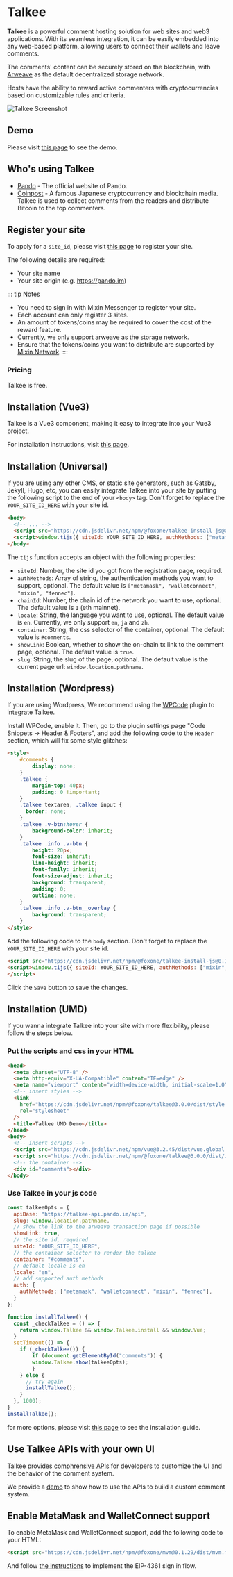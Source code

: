 # Talkee

**Talkee** is a powerful comment hosting solution for web sites and web3 applications. With its seamless integration, it can be easily embedded into any web-based platform, allowing users to connect their wallets and leave comments.

The comments' content can be securely stored on the blockchain, with [Arweave](https://www.arweave.org/) as the default decentralized storage network.

Hosts have the ability to reward active commenters with cryptocurrencies based on customizable rules and criteria.

![Talkee Screenshot](./assets/talkee.webp)

## Demo

Please visit [this page](https://talkee.pando.im/) to see the demo.

## Who's using Talkee

- [Pando](https://pando.im) - The official website of Pando.
- [Coinpost](https://coinpost.jp) - A famous Japanese cryptocurrency and blockchain media. Talkee is used to collect comments from the readers and distribute Bitcoin to the top commenters.

## Register your site

To apply for a `site_id`, please visit [this page](https://talkee.pando.im/) to register your site.

The following details are required:

- Your site name
- Your site origin (e.g. https://pando.im)

::: tip Notes
- You need to sign in with Mixin Messenger to register your site.
- Each account can only register 3 sites.
- An amount of tokens/coins may be required to cover the cost of the reward feature.
- Currently, we only support arweave as the storage network.
- Ensure that the tokens/coins you want to distribute are supported by [Mixin Network](https://mixin.one/snapshots).
:::

### Pricing

Talkee is free.

## Installation (Vue3)

Talkee is a Vue3 component, making it easy to integrate into your Vue3 project. 

For installation instructions, visit [this page](https://github.com/fox-one/uikit-next/tree/main/packages/talkee).

## Installation (Universal)

If you are using any other CMS, or static site generators, such as Gatsby, Jekyll, Hugo, etc, you can easily integrate Talkee into your site by putting the following script to the end of your `<body>` tag. Don't forget to replace the `YOUR_SITE_ID_HERE` with your site id.

```html
<body>
  <!-- ... -->
  <script src="https://cdn.jsdelivr.net/npm/@foxone/talkee-install-js@0.1.1/dist/ti.min.js"></script>
  <script>window.tijs({ siteId: YOUR_SITE_ID_HERE, authMethods: ["metamask", "fennec"] });</script>
</body>
```

The `tijs` function accepts an object with the following properties:

- `siteId`: Number, the site id you got from the registration page, required.
- `authMethods`: Array of string, the authentication methods you want to support, optional. The default value is `["metamask", "walletconnect", "mixin", "fennec"]`.
- `chainId`: Number, the chain id of the network you want to use, optional. The default value is `1` (eth mainnet).
- `locale`: String, the language you want to use, optional. The default value is `en`. Currently, we only support `en`, `ja` and `zh`.
- `container`: String, the css selector of the container, optional. The default value is `#comments`.
- `showLink`: Boolean, whether to show the on-chain tx link to the comment page, optional. The default value is `true`.
- `slug`: String, the slug of the page, optional. The default value is the current page url: `window.location.pathname`.

## Installation (Wordpress)

If you are using Wordpress, We recommend using the [WPCode](https://wordpress.org/plugins/insert-headers-and-footers/) plugin to integrate Talkee.

Install WPCode, enable it. Then, go to the plugin settings page "Code Snippets -> Header & Footers", and add the following code to the `Header` section, which will fix some style glitches:

```html
<style>
	#comments {
		display: none;
	}
	.talkee {
		margin-top: 40px;
		padding: 0 !important;
	}
	.talkee textarea, .talkee input {
	  border: none;
	}
	.talkee .v-btn:hover {
	    background-color: inherit;
	}
	.talkee .info .v-btn {
		height: 20px;
		font-size: inherit;
		line-height: inherit;
		font-family: inherit;
		font-size-adjust: inherit;
		background: transparent;
		padding: 0;
		outline: none;
	}
	.talkee .info .v-btn__overlay {
		background: transparent;
	}
</style>
```

Add the following code to the `body` section. Don't forget to replace the `YOUR_SITE_ID_HERE` with your site id.

```html
<script src="https://cdn.jsdelivr.net/npm/@foxone/talkee-install-js@0.1.1/dist/ti.min.js"></script>
<script>window.tijs({ siteId: YOUR_SITE_ID_HERE, authMethods: ["mixin", "fennec"] });</script>
</script>
```

Click the `Save` button to save the changes.

## Installation (UMD)

If you wanna integrate Talkee into your site with more flexibility, please follow the steps below.

### Put the scripts and css in your HTML

```html
<head>
  <meta charset="UTF-8" />
  <meta http-equiv="X-UA-Compatible" content="IE=edge" />
  <meta name="viewport" content="width=device-width, initial-scale=1.0" />
  <!-- insert styles -->
  <link
    href="https://cdn.jsdelivr.net/npm/@foxone/talkee@3.0.0/dist/style.css"
    rel="stylesheet"
  />
  <title>Talkee UMD Demo</title>
</head>
<body>
  <!-- insert scripts -->
  <script src="https://cdn.jsdelivr.net/npm/vue@3.2.45/dist/vue.global.prod.js"></script>
  <script src="https://cdn.jsdelivr.net/npm/@foxone/talkee@3.0.0/dist/index.umd.js"></script>
  <!-- the container -->
  <div id="comments"></div>
</body>
```

### Use Talkee in your js code

```js
const talkeeOpts = {
  apiBase: "https://talkee-api.pando.im/api",
  slug: window.location.pathname,
  // show the link to the arweave transaction page if possible
  showLink: true,
  // the site id, required
  siteId: "YOUR_SITE_ID_HERE",
  // the container selector to render the talkee
  container: "#comments",
  // default locale is en
  locale: "en",
  // add supported auth methods
  auth: {
    authMethods: ["metamask", "walletconnect", "mixin", "fennec"],
  }
};

function installTalkee() {
  const _checkTalkee = () => {
    return window.Talkee && window.Talkee.install && window.Vue;
  }
  setTimeout(() => {
    if (_checkTalkee()) {
	    if (document.getElementById("comments")) {
        window.Talkee.show(talkeeOpts);
	    }
    } else {
      // try again
      installTalkee();
    }
  }, 1000);
}
installTalkee();
```

for more options, please visit [this page](https://github.com/fox-one/uikit-next/tree/main/packages/talkee) to see the installation guide.


## Use Talkee APIs with your own UI

Talkee provides [comphrensive APIs](../references/talkee/api.md) for developers to customize the UI and the behavior of the comment system.

We provide a <a href="https://talkee.pando.im/" target="_blank">demo</a> to show how to use the APIs to build a custom comment system.

## Enable MetaMask and WalletConnect support

To enable MetaMask and WalletConnect support, add the following code to your HTML:

```html
<script src="https://cdn.jsdelivr.net/npm/@foxone/mvm@0.1.29/dist/mvm.min.js"></script>
```

And follow [the instructions](../references/auth-client.html#eip-4361-sign-in-with-ethereum) to implement the EIP-4361 sign in flow.
